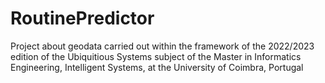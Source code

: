 # RoutinePredictor
Project about geodata carried out within the framework of the 2022/2023 edition of the Ubiquitious Systems subject of the Master in Informatics Engineering, Intelligent Systems, at the University of Coimbra, Portugal
